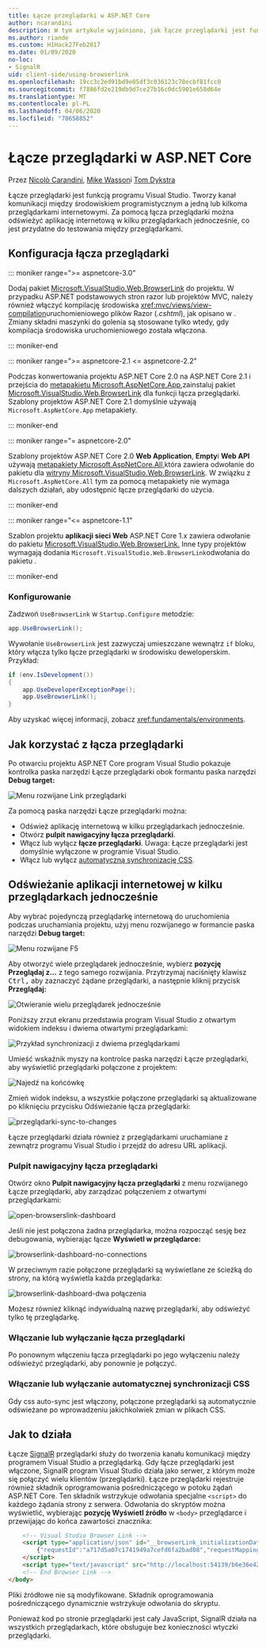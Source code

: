 ```yaml
---
title: Łącze przeglądarki w ASP.NET Core
author: ncarandini
description: W tym artykule wyjaśniono, jak łącze przeglądarki jest funkcją programu Visual Studio, która łączy środowisko programistyczne z co najmniej jedną przeglądarką sieci Web.
ms.author: riande
ms.custom: H1Hack27Feb2017
ms.date: 01/09/2020
no-loc:
- SignalR
uid: client-side/using-browserlink
ms.openlocfilehash: 19cc3c2ed91bd9e05df3c036123c78ecbf81fcc0
ms.sourcegitcommit: f7886fd2e219db9d7ce27b16c0dc5901e658d64e
ms.translationtype: MT
ms.contentlocale: pl-PL
ms.lasthandoff: 04/06/2020
ms.locfileid: "78658852"
---
```

# <a name="browser-link-in-aspnet-core"></a>Łącze przeglądarki w ASP.NET Core

Przez [Nicolò Carandini](https://github.com/ncarandini), [Mike Wasson](https://github.com/MikeWasson)i [Tom Dykstra](https://github.com/tdykstra)

Łącze przeglądarki jest funkcją programu Visual Studio. Tworzy kanał komunikacji między środowiskiem programistycznym a jedną lub kilkoma przeglądarkami internetowymi. Za pomocą łącza przeglądarki można odświeżyć aplikację internetową w kilku przeglądarkach jednocześnie, co jest przydatne do testowania między przeglądarkami.

## <a name="browser-link-setup"></a>Konfiguracja łącza przeglądarki

::: moniker range=">= aspnetcore-3.0"

Dodaj pakiet [Microsoft.VisualStudio.Web.BrowserLink](https://www.nuget.org/packages/Microsoft.VisualStudio.Web.BrowserLink/) do projektu. W przypadku ASP.NET podstawowych stron razor lub projektów MVC, należy również włączyć kompilację środowiska <xref:mvc/views/view-compilation>uruchomieniowego plików Razor (*.cshtml*), jak opisano w . Zmiany składni maszynki do golenia są stosowane tylko wtedy, gdy kompilacja środowiska uruchomieniowego została włączona.

::: moniker-end

::: moniker range=">= aspnetcore-2.1 <= aspnetcore-2.2"

Podczas konwertowania projektu ASP.NET Core 2.0 na ASP.NET Core 2.1 i przejścia do [metapakietu Microsoft.AspNetCore.App,](xref:fundamentals/metapackage-app)zainstaluj pakiet [Microsoft.VisualStudio.Web.BrowserLink](https://www.nuget.org/packages/Microsoft.VisualStudio.Web.BrowserLink/) dla funkcji łącza przeglądarki. Szablony projektów ASP.NET Core 2.1 domyślnie używają `Microsoft.AspNetCore.App` metapakiety.

::: moniker-end

::: moniker range="= aspnetcore-2.0"

Szablony projektów ASP.NET Core 2.0 **Web Application**, **Empty**i **Web API** używają [metapakiety Microsoft.AspNetCore.All,](xref:fundamentals/metapackage)która zawiera odwołanie do pakietu dla [witryny Microsoft.VisualStudio.Web.BrowserLink](https://www.nuget.org/packages/Microsoft.VisualStudio.Web.BrowserLink/). W związku z `Microsoft.AspNetCore.All` tym za pomocą metapakiety nie wymaga dalszych działań, aby udostępnić łącze przeglądarki do użycia.

::: moniker-end

::: moniker range="<= aspnetcore-1.1"

Szablon projektu **aplikacji sieci Web** ASP.NET Core 1.x zawiera odwołanie do pakietu [Microsoft.VisualStudio.Web.BrowserLink.](https://www.nuget.org/packages/Microsoft.VisualStudio.Web.BrowserLink/) Inne typy projektów wymagają dodania `Microsoft.VisualStudio.Web.BrowserLink`odwołania do pakietu .

::: moniker-end

### <a name="configuration"></a>Konfigurowanie

Zadzwoń `UseBrowserLink` w `Startup.Configure` metodzie:

```csharp
app.UseBrowserLink();
```

Wywołanie `UseBrowserLink` jest zazwyczaj umieszczane wewnątrz `if` bloku, który włącza tylko łącze przeglądarki w środowisku deweloperskim. Przykład:

```csharp
if (env.IsDevelopment())
{
    app.UseDeveloperExceptionPage();
    app.UseBrowserLink();
}
```

Aby uzyskać więcej informacji, zobacz <xref:fundamentals/environments>.

## <a name="how-to-use-browser-link"></a>Jak korzystać z łącza przeglądarki

Po otwarciu projektu ASP.NET Core program Visual Studio pokazuje kontrolka paska narzędzi Łącze przeglądarki obok formantu paska narzędzi **Debug target:**

![Menu rozwijane Link przeglądarki](using-browserlink/_static/browserLink-dropdown-menu.png)

Za pomocą paska narzędzi Łącze przeglądarki można:

* Odśwież aplikację internetową w kilku przeglądarkach jednocześnie.
* Otwórz **pulpit nawigacyjny łącza przeglądarki**.
* Włącz lub wyłącz **łącze przeglądarki**. Uwaga: Łącze przeglądarki jest domyślnie wyłączone w programie Visual Studio.
* Włącz lub wyłącz [automatyczną synchronizację CSS](#enable-or-disable-css-auto-sync).

## <a name="refresh-the-web-app-in-several-browsers-at-once"></a>Odświeżanie aplikacji internetowej w kilku przeglądarkach jednocześnie

Aby wybrać pojedynczą przeglądarkę internetową do uruchomienia podczas uruchamiania projektu, użyj menu rozwijanego w formancie paska narzędzi **Debug target:**

![Menu rozwijane F5](using-browserlink/_static/debug-target-dropdown-menu.png)

Aby otworzyć wiele przeglądarek jednocześnie, wybierz **pozycję Przeglądaj z...** z tego samego rozwijania. Przytrzymaj naciśnięty klawisz <kbd>Ctrl,</kbd> aby zaznaczyć żądane przeglądarki, a następnie kliknij przycisk **Przeglądaj:**

![Otwieranie wielu przeglądarek jednocześnie](using-browserlink/_static/open-many-browsers-at-once.png)

Poniższy zrzut ekranu przedstawia program Visual Studio z otwartym widokiem indeksu i dwiema otwartymi przeglądarkami:

![Przykład synchronizacji z dwiema przeglądarkami](using-browserlink/_static/sync-with-two-browsers-example.png)

Umieść wskaźnik myszy na kontrolce paska narzędzi Łącze przeglądarki, aby wyświetlić przeglądarki połączone z projektem:

![Najedź na końcówkę](using-browserlink/_static/hoover-tip.png)

Zmień widok indeksu, a wszystkie połączone przeglądarki są aktualizowane po kliknięciu przycisku Odświeżanie łącza przeglądarki:

![przeglądarki-sync-to-changes](using-browserlink/_static/browsers-sync-to-changes.png)

Łącze przeglądarki działa również z przeglądarkami uruchamiane z zewnątrz programu Visual Studio i przejdź do adresu URL aplikacji.

### <a name="the-browser-link-dashboard"></a>Pulpit nawigacyjny łącza przeglądarki

Otwórz okno **Pulpit nawigacyjny łącza przeglądarki** z menu rozwijanego Łącze przeglądarki, aby zarządzać połączeniem z otwartymi przeglądarkami:

![open-browserslink-dashboard](using-browserlink/_static/open-browserlink-dashboard.png)

Jeśli nie jest połączona żadna przeglądarka, można rozpocząć sesję bez debugowania, wybierając łącze **Wyświetl w przeglądarce:**

![browserlink-dashboard-no-connections](using-browserlink/_static/browserlink-dashboard-no-connections.png)

W przeciwnym razie połączone przeglądarki są wyświetlane ze ścieżką do strony, na którą wyświetla każda przeglądarka:

![browserlink-dashboard-dwa połączenia](using-browserlink/_static/browserlink-dashboard-two-connections.png)

Możesz również kliknąć indywidualną nazwę przeglądarki, aby odświeżyć tylko tę przeglądarkę.

### <a name="enable-or-disable-browser-link"></a>Włączanie lub wyłączanie łącza przeglądarki

Po ponownym włączeniu łącza przeglądarki po jego wyłączeniu należy odświeżyć przeglądarki, aby ponownie je połączyć.

### <a name="enable-or-disable-css-auto-sync"></a>Włączanie lub wyłączanie automatycznej synchronizacji CSS

Gdy css auto-sync jest włączony, połączone przeglądarki są automatycznie odświeżane po wprowadzeniu jakichkolwiek zmian w plikach CSS.

## <a name="how-it-works"></a>Jak to działa

Łącze [SignalR](xref:signalr/introduction) przeglądarki służy do tworzenia kanału komunikacji między programem Visual Studio a przeglądarką. Gdy łącze przeglądarki jest włączone, SignalR program Visual Studio działa jako serwer, z którym może się połączyć wielu klientów (przeglądarki). Łącze przeglądarki rejestruje również składnik oprogramowania pośredniczącego w potoku żądań ASP.NET Core. Ten składnik wstrzykuje odwołania specjalne `<script>` do każdego żądania strony z serwera. Odwołania do skryptów można wyświetlić, wybierając **pozycję Wyświetl źródło** w `<body>` przeglądarce i przewijając do końca zawartości znacznika:

```html
    <!-- Visual Studio Browser Link -->
    <script type="application/json" id="__browserLink_initializationData">
        {"requestId":"a717d5a07c1741949a7cefd6fa2bad08","requestMappingFromServer":false}
    </script>
    <script type="text/javascript" src="http://localhost:54139/b6e36e429d034f578ebccd6a79bf19bf/browserLink" async="async"></script>
    <!-- End Browser Link -->
</body>
```

Pliki źródłowe nie są modyfikowane. Składnik oprogramowania pośredniczącego dynamicznie wstrzykuje odwołania do skryptu.

Ponieważ kod po stronie przeglądarki jest cały JavaScript, SignalR działa na wszystkich przeglądarkach, które obsługuje bez konieczności wtyczki przeglądarki.
